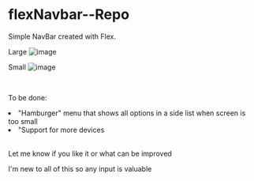 # flexNavbar--Repo
 Simple NavBar created with Flex. 
 
Large
 ![image](https://user-images.githubusercontent.com/46825906/175754384-6c69d7d0-1f8c-4aac-ae2d-6790647134b8.png)

Small
![image](https://user-images.githubusercontent.com/46825906/175754400-735cca86-cc93-4d11-b8bb-b56af913eeda.png)


<br>

To be done:
<ui> 
 <li>"Hamburger" menu that shows all options in a side list when screen is too small</li>
 <li>"Support for more devices</li>
</ui>

<br>

<p>Let me know if you like it or what can be improved</p>
<p>I'm new to all of this so any input is valuable</p>
